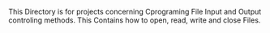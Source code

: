 This Directory is for projects concerning
Cprograming File Input and Output controling
methods. This Contains how to open, read, write
and close Files.
